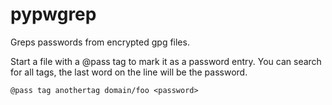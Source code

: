 pypwgrep
========

Greps passwords from encrypted gpg files.

Start a file with a @pass tag to mark it as a password entry. You can search for all tags, the last word on the line will be the password.
```
@pass tag anothertag domain/foo <password>
```
